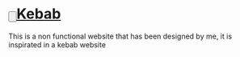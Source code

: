<h1><a href="https://fergarperez.github.io/Kebab/"><input type="button">Kebab</a></h1>
This is a non functional website that has been designed by me, it is inspirated in a kebab website
